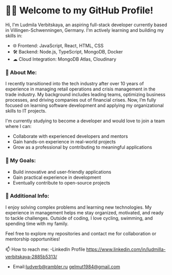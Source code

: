 # 👩‍💻 Welcome to my GitHub Profile!

Hi, I'm Ludmila Verbitskaya, an aspiring full-stack developer currently based in Villingen-Schwenningen, Germany. I'm actively learning and building my skills in:
- 🌐 Frontend: JavaScript, React, HTML, CSS
- 🛠 Backend: Node.js, TypeScript, MongoDB, Docker
- ☁ Cloud Integration: MongoDB Atlas, Cloudinary

### 🌟 About Me:
I recently transitioned into the tech industry after over 10 years of experience in managing retail operations and crisis management in the trade industry. My background includes leading teams, optimizing business processes, and driving companies out of financial crises. Now, I’m fully focused on learning software development and applying my organizational skills to IT projects.

I'm currently studying to become a developer and would love to join a team where I can:
- Collaborate with experienced developers and mentors
- Gain hands-on experience in real-world projects
- Grow as a professional by contributing to meaningful applications

### 📌 My Goals:
- Build innovative and user-friendly applications
- Gain practical experience in development
- Eventually contribute to open-source projects

### 💼 Additional Info:
I enjoy solving complex problems and learning new technologies. My experience in management helps me stay organized, motivated, and ready to tackle challenges. Outside of coding, I love cycling, swimming, and spending time with my family.

Feel free to explore my repositories and contact me for collaboration or mentorship opportunities!

📫 How to reach me:
-LinkedIn Profile   https://www.linkedin.com/in/ludmilla-verbitskaya-2885b5313/
- Email:ludverb@rambler.ru     gelmut1984@gmail.com
